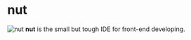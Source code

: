 # nut
![nut](//i.imgur.com/92uaFUk.png)
**nut** is the small but tough IDE for front-end developing.